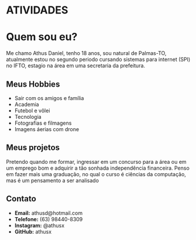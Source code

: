 # ATIVIDADES

<html lang="en">
<head>
    <meta charset="UTF-8">
    <meta http-equiv="X-UA-Compatible" content="IE=edge">
    <meta name="viewport" content="width=device-width, initial-scale=1.0">
    <title>Document</title>
</head>
<body>
    <h1>Quem sou eu?</h1>
     <p> Me chamo Athus Daniel, tenho 18 anos, sou natural de Palmas-TO, atualmente estou no segundo periodo cursando sistemas para internet (SPI) no IFTO, estagio na área em uma secretaria da prefeitura. </p>
     <h2>Meus Hobbies</h2>
     <ul> 
        <li> Sair com os amigos e família</li>
        <li> Academia </li>
        <li> Futebol e vôlei</li>
        <li> Tecnologia</li>
        <li> Fotografias e filmagens</li>
        <li> Imagens áerias com drone </li>
    </ul>
    <h2>Meus projetos</h2>
    <p>  Pretendo quando me formar, ingressar em um concurso para a área ou em um emprego bom e adquirir a tão sonhada independência financeira. Penso em fazer mais uma graduação, no qual o curso é ciências da computação, mas é um pensamento a ser analisado</p>
    <h2>Contato</h2>
    <ul>
         <li><b>Email:</b> athusd@hotmail.com</li>
         <li><b>Telefone:</b> (63) 98440-8309</li>
         <li><b>Instagram:</b> @athusx</li>
        <li><b>GitHub:</b> athusx</li>        
    </ul>
</body>
</html>

